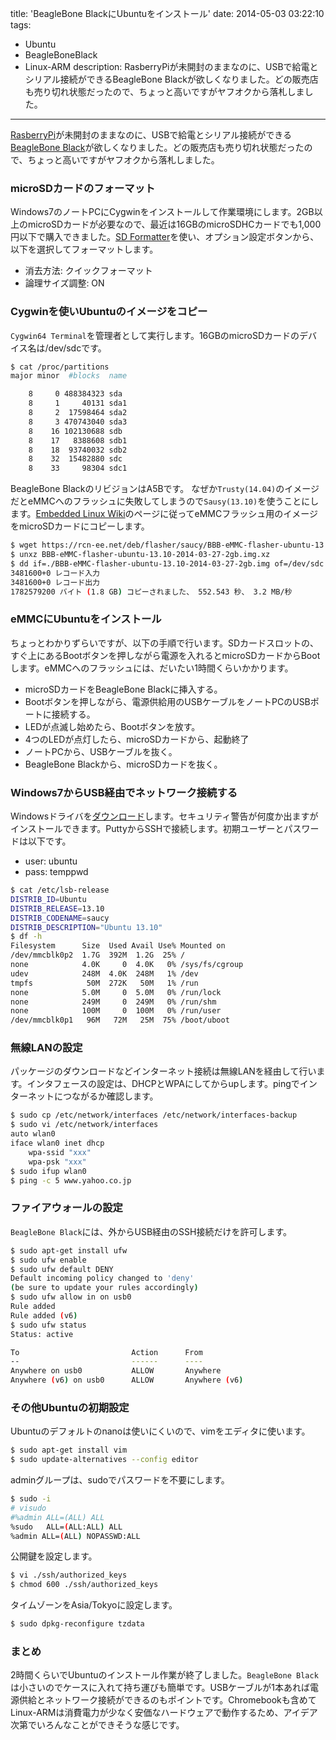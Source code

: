 title: 'BeagleBone BlackにUbuntuをインストール'
date: 2014-05-03 03:22:10
tags:
 - Ubuntu
 - BeagleBoneBlack
 - Linux-ARM
description: RasberryPiが未開封のままなのに、USBで給電とシリアル接続ができるBeagleBone Blackが欲しくなりました。どの販売店も売り切れ状態だったので、ちょっと高いですがヤフオクから落札しました。
---

[RasberryPi](http://www.raspberrypi.org/)が未開封のままなのに、USBで給電とシリアル接続ができる[BeagleBone Black](http://beagleboard.org/Products/BeagleBone+Black)が欲しくなりました。どの販売店も売り切れ状態だったので、ちょっと高いですがヤフオクから落札しました。

<!-- more -->

### microSDカードのフォーマット

Windows7のノートPCにCygwinをインストールして作業環境にします。2GB以上のmicroSDカードが必要なので、最近は16GBのmicroSDHCカードでも1,000円以下で購入できました。[SD Formatter](https://www.sdcard.org/jp/downloads/formatter_4/)を使い、オプション設定ボタンから、以下を選択してフォーマットします。

* 消去方法: クイックフォーマット
* 論理サイズ調整: ON

### Cygwinを使いUbuntuのイメージをコピー

`Cygwin64 Terminal`を管理者として実行します。16GBのmicroSDカードのデバイス名は/dev/sdcです。

``` bash
$ cat /proc/partitions
major minor  #blocks  name

    8     0 488384323 sda
    8     1     40131 sda1
    8     2  17598464 sda2
    8     3 470743040 sda3
    8    16 102130688 sdb
    8    17   8388608 sdb1
    8    18  93740032 sdb2
    8    32  15482880 sdc
    8    33     98304 sdc1
```

BeagleBone BlackのリビジョンはA5Bです。 なぜか`Trusty(14.04)`のイメージだとeMMCへのフラッシュに失敗してしまうので`Sausy(13.10)`を使うことにします。[Embedded Linux Wiki](http://elinux.org/BeagleBoardUbuntu#eMMC:_BeagleBone_Black)のページに従ってeMMCフラッシュ用のイメージをmicroSDカードにコピーします。

``` bash
$ wget https://rcn-ee.net/deb/flasher/saucy/BBB-eMMC-flasher-ubuntu-13.10-2014-03-27-2gb.img.xz
$ unxz BBB-eMMC-flasher-ubuntu-13.10-2014-03-27-2gb.img.xz
$ dd if=./BBB-eMMC-flasher-ubuntu-13.10-2014-03-27-2gb.img of=/dev/sdc
3481600+0 レコード入力
3481600+0 レコード出力
1782579200 バイト (1.8 GB) コピーされました、 552.543 秒、 3.2 MB/秒
```

### eMMCにUbuntuをインストール

ちょっとわかりずらいですが、以下の手順で行います。SDカードスロットの、すぐ上にあるBootボタンを押しながら電源を入れるとmicroSDカードからBootします。eMMCへのフラッシュには、だいたい1時間くらいかかります。

* microSDカードをBeagleBone Blackに挿入する。
* Bootボタンを押しながら、電源供給用のUSBケーブルをノートPCのUSBポートに接続する。
* LEDが点滅し始めたら、Bootボタンを放す。
* 4つのLEDが点灯したら、microSDカードから、起動終了
* ノートPCから、USBケーブルを抜く。
* BeagleBone Blackから、microSDカードを抜く。

### Windows7からUSB経由でネットワーク接続する

Windowsドライバを[ダウンロード](http://beagleboard.org/static/beaglebone/latest/Drivers/Windows/BONE_D64.exe)します。セキュリティ警告が何度か出ますがインストールできます。PuttyからSSHで接続します。初期ユーザーとパスワードは以下です。

* user: ubuntu
* pass: temppwd

``` bash
$ cat /etc/lsb-release
DISTRIB_ID=Ubuntu
DISTRIB_RELEASE=13.10
DISTRIB_CODENAME=saucy
DISTRIB_DESCRIPTION="Ubuntu 13.10"
$ df -h
Filesystem      Size  Used Avail Use% Mounted on
/dev/mmcblk0p2  1.7G  392M  1.2G  25% /
none            4.0K     0  4.0K   0% /sys/fs/cgroup
udev            248M  4.0K  248M   1% /dev
tmpfs            50M  272K   50M   1% /run
none            5.0M     0  5.0M   0% /run/lock
none            249M     0  249M   0% /run/shm
none            100M     0  100M   0% /run/user
/dev/mmcblk0p1   96M   72M   25M  75% /boot/uboot
```

### 無線LANの設定

パッケージのダウンロードなどインターネット接続は無線LANを経由して行います。インタフェースの設定は、DHCPとWPAにしてからupします。pingでインターネットにつながるか確認します。

``` bash
$ sudo cp /etc/network/interfaces /etc/network/interfaces-backup
$ sudo vi /etc/network/interfaces
auto wlan0 
iface wlan0 inet dhcp 
    wpa-ssid "xxx" 
    wpa-psk "xxx"
$ sudo ifup wlan0
$ ping -c 5 www.yahoo.co.jp
```

### ファイアウォールの設定

`BeagleBone Black`には、外からUSB経由のSSH接続だけを許可します。

``` bash
$ sudo apt-get install ufw
$ sudo ufw enable
$ sudo ufw default DENY
Default incoming policy changed to 'deny'
(be sure to update your rules accordingly)
$ sudo ufw allow in on usb0
Rule added
Rule added (v6)
$ sudo ufw status
Status: active

To                         Action      From
--                         ------      ----
Anywhere on usb0           ALLOW       Anywhere
Anywhere (v6) on usb0      ALLOW       Anywhere (v6)
```

### その他Ubuntuの初期設定

Ubuntuのデフォルトのnanoは使いにくいので、vimをエディタに使います。

``` bash
$ sudo apt-get install vim
$ sudo update-alternatives --config editor
```

adminグループは、sudoでパスワードを不要にします。

``` bash
$ sudo -i
# visudo
#%admin ALL=(ALL) ALL
%sudo   ALL=(ALL:ALL) ALL
%admin ALL=(ALL) NOPASSWD:ALL
```

公開鍵を設定します。

``` bash
$ vi ./ssh/authorized_keys
$ chmod 600 ./ssh/authorized_keys
```

タイムゾーンをAsia/Tokyoに設定します。
``` bash
$ sudo dpkg-reconfigure tzdata 
```

### まとめ

2時間くらいでUbuntuのインストール作業が終了しました。`BeagleBone Black`は小さいのでケースに入れて持ち運びも簡単です。USBケーブルが1本あれば電源供給とネットワーク接続ができるのもポイントです。Chromebookも含めてLinux-ARMは消費電力が少なく安価なハードウェアで動作するため、アイデア次第でいろんなことができそうな感じです。
